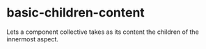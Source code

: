 # basic-children-content
Lets a component collective takes as its content the children of the innermost aspect.
